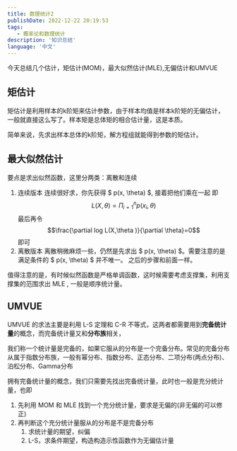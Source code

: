 ```yaml
---
title: 数理统计2
publishDate: 2022-12-22 20:19:53
tags: 
   - 概率论和数理统计
description: '知识总结'
language: '中文'
---
```



今天总结几个估计，矩估计(MOM)，最大似然估计(MLE),无偏估计和UMVUE

## 矩估计

矩估计是利用样本的k阶矩来估计参数，由于样本均值是样本k阶矩的无偏估计，一般就直接这么写了。样本矩是总体矩的相合估计量，这是本质。

简单来说，先求出样本总体的k阶矩，解方程组就能得到参数的矩估计。

## 最大似然估计

要点是求出似然函数，这里分两类：离散和连续

1. 连续版本
连续很好求，你先获得 $ p(x, \theta) $, 接着把他们乘在一起
即 $$ L(X, \theta)=\Pi_{i=1}^{n}p(x_i, \theta) $$
最后再令
$$\frac{\partial log L(X,\theta )}{\partial \theta}=0$$即可
2. 离散版本
离散稍微麻烦一些，仍然是先求出 $ p(x, \theta) $。需要注意的是满足条件的 $ p(x, \theta) $ 并不唯一。
之后的步骤和前面一样。

值得注意的是，有时候似然函数是严格单调函数，这时候需要考虑支撑集，利用支撑集的范围求出 MLE , 一般是顺序统计量。

## UMVUE

UMVUE 的求法主要是利用 L-S 定理和 C-R 不等式，这两者都需要用到**完备统计量**的概念，而完备统计量又和**分布族**相关，

我们称一个统计量是完备的，如果它服从的分布是一个完备分布。常见的完备分布从属于指数分布族，一般有幂分布、指数分布、正态分布、二项分布(两点分布)、泊松分布、Gamma分布

拥有完备统计量的概念，我们只需要先找出完备统计量，此时也一般是充分统计量，也即

1. 先利用 MOM 和 MLE 找到一个充分统计量，要求是无偏的(非无偏的可以修正)
2. 再判断这个充分统计量服从的分布是不是完备分布
   1. 求统计量的期望，纠偏
   2. L-S，求条件期望，构造构造示性函数作为无偏估计量
